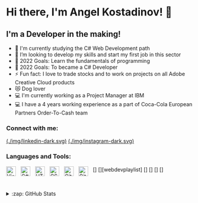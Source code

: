# Hi there, I'm Angel Kostadinov! 👋 

## I'm a Developer in the making!

- 🌱 I'm currently studying the C# Web Development path
- 👯 I’m looking to develop my skills and start my first job in this sector
- 🥅 2022 Goals: Learn the fundamentals of programming
- 🥅 2022 Goals: To became a C# Developer
- ⚡ Fun fact: I love to trade stocks and to work on projects on all Adobe Creative Cloud products
- 😻 Dog lover
- 💻 I'm currently working as a Project Manager at IBM
- 💻 I have a 4 years working experience as a part of Coca-Cola European Partners Order-To-Cash team

### Connect with me:

[(./img/linkedin-dark.svg)](https://www.linkedin.com/in/angel-kostadinov-944968169)
[(./img/instagram-dark.svg)](https://www.instagram.com/akostadinov13)

### Languages and Tools:

[<img align="left" alt="Visual Studio" width="26px" src="https://upload.wikimedia.org/wikipedia/commons/5/59/Visual_Studio_Icon_2019.svg" style="padding-right:10px;" />]
[<img align="left" alt="C#" width="26px" src="https://cdn.worldvectorlogo.com/logos/c--4.svg" style="padding-right:10px;" />][webdevplaylist]
[<img align="left" alt="HTML5" width="26px" src="https://cdn.jsdelivr.net/gh/devicons/devicon/icons/html5/html5-original.svg" style="padding-right:10px;" />]
[<img align="left" alt="CSS3" width="26px" src="https://cdn.jsdelivr.net/gh/devicons/devicon/icons/css3/css3-original.svg" style="padding-right:10px;" />]
[<img align="left" alt="GitHub" width="26px" src="https://upload.wikimedia.org/wikipedia/commons/9/91/Octicons-mark-github.svg" style="padding-right:10px;" />]
[<img align="left" alt="Git" width="26px" src="https://upload.wikimedia.org/wikipedia/commons/a/ad/Git-icon-black.svg" style="padding-right:10px;" />]


<br />
<br />


<details>
  <summary>:zap: GitHub Stats</summary>

  <img align="left" alt="akost032's GitHub Stats" src="https://github-readme-stats.vercel.app/api?username=akost032&show_icons=true&hide_border=false&title_color=ff652f&icon_color=FFE400&bg_color=09131B&text_color=ffffff&border_color=0c1a25" />

</details>

[instagram]: https://www.instagram.com/akostadinov13/
[linkedin]: https://www.linkedin.com/in/angel-kostadinov-944968169
